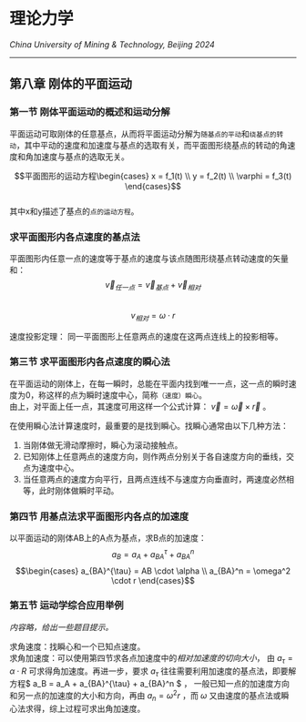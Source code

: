 # 理论力学

*China University of Mining & Technology, Beijing 2024*  

-------------

## 第八章 刚体的平面运动

### 第一节 刚体平面运动的概述和运动分解

平面运动可取刚体的任意基点，从而将平面运动分解为`随基点的平动`和`绕基点的转动`，其中平动的速度和加速度与基点的选取有关，而平面图形绕基点的转动的角速度和角加速度与基点的选取无关。  

$$平面图形的运动方程\begin{cases}
    x = f_1(t) \\
    y = f_2(t) \\
    \varphi = f_3(t)
\end{cases}$$  
其中x和y描述了基点的`点的运动方程`。  

### 求平面图形内各点速度的基点法  

平面图形内任意一点的速度等于基点的速度与该点随图形绕基点转动速度的矢量和：
$$\vec{v}_{任一点} = \vec{v}_{基点} + \vec{v}_{相对}$$  
$$v_{相对} = \omega \cdot r$$

速度投影定理： 同一平面图形上任意两点的速度在这两点连线上的投影相等。  

### 第三节 求平面图形内各点速度的瞬心法  

在平面运动的刚体上，在每一瞬时，总能在平面内找到唯一一点，这一点的瞬时速度为0，称这样的点为瞬时速度中心，简称`（速度）瞬心`。  
由上，对平面上任一点，其速度可用这样一个公式计算： $\vec{v} = \vec{\omega} \times \vec{r}$ 。  

在使用瞬心法计算速度时，最重要的是找到瞬心。找瞬心通常由以下几种方法：
1. 当刚体做无滑动摩擦时，瞬心为滚动接触点。  
2. 已知刚体上任意两点的速度方向，则作两点分别关于各自速度方向的垂线，交点为速度中心。  
3. 当任意两点的速度方向平行，且两点连线不与速度方向垂直时，两速度必然相等，此时刚体做瞬时平动。  

### 第四节 用基点法求平面图形内各点的加速度  

以平面运动的刚体AB上的A点为基点，求B点的加速度：
$$ a_B = a_A + a_{BA}^{\tau} + a_{BA}^n $$
$$\begin{cases}
    a_{BA}^{\tau} = AB \cdot \alpha \\
    a_{BA}^n = \omega^2 \cdot r
\end{cases}$$  

### 第五节 运动学综合应用举例  

*内容略，给出一些题目提示。*  

求角速度：找瞬心和一个已知点速度。  
求角加速度：可以使用第四节求各点加速度中的*相对加速度的切向大小*， 由 $a_\tau = \alpha \cdot R$ 可求得角加速度。再进一步，要求 $a_\tau$ 往往需要利用加速度的基点法，即要解方程$ a_B = a_A + a_{BA}^{\tau} + a_{BA}^n $ ， 一般已知一点的加速度方向和另一点的加速度的大小和方向，再由 $a_n = \omega^2 r$ ，而 $\omega$ 又由速度的基点法或瞬心法求得，综上过程可求出角加速度。  
